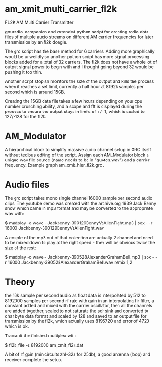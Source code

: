 # am_xmit_multi_carrier_fl2k
FL2K AM Multi Carrier Transmitter

gnuradio-companion and extended python script for creating radio data files of multiple audio streams
on different AM carrier frequencies for later transmission by an fl2k dongle.

The grc script has the base method for 6 carriers. Adding more graphically would be unweildly so another
python script has more signal processing blocks added for a total of 32 carriers.   The fl2k does not have
a whole lot of output signal power to begin with and I thought going beyond 32 would be pushing it too thin. 

Another script stop.sh monitors the size of the output and kills the process when it reaches a set limit,
currently a half hour at 8192k samples per second which is around 15GB.

Creating the 15GB data file takes a few hours depending on your cpu number crunching ability, and a scope and fft
is displayed during the process to ensure the output stays in limits of +/- 1, which is scaled to 127/-128 
for the fl2k. 

# AM_Modulator
A hierarchical block to simplify massive audio channel setup in GRC itself without tedious editing of the script.
Assign each AM_Modulator block a unique wav file source (name needs to be in "quotes.wav") and a carrier frequency. 
Example graph am_xmit_hier_fl2k.grc .

# Audio files
The grc script takes mono single channel 16000 sample per second audio clips. The youtube demo was created with
the archive.org 1939 Jack Benny show which came in mp3 format and may be converted to the appropriate wav with:

$ madplay -o wave:- Jackbenny-390129BennyVsAllenFight.mp3 | sox - -r 16000 Jackbenny-390129BennyVsAllenFight.wav

A couple of the mp3 out of that collection are actually 2 channel and need to be mixed down to play at the right speed - they
will be obvious twice the size of the rest:

$ madplay -o wave:- Jackbenny-390528AlexanderGrahamBell.mp3 | sox - -r 16000 Jackbenny-390528AlexanderGrahamBell.wav remix 1,2

# Theory
the 16k sample per second audio as float data is interpolated by 512 to 8192000 samples per second rf rate with gain
in an interpolating fir filter, a constant added and mixed with the carrier oscillator, then all the channels are
added together, scaled to not saturate the sdr sink and converted to char byte data format and scaled by 128 and
saved to an output file for transmission by the fl2k, which actually uses 8196720 and error of 4720 which is ok.

Transmit the finished multiplex with

$ fl2k_file -s 8192000 am_xmit_fl2k.dat

A bit of rf gain (minicircuits zhl-32a for 25db), a good antenna (loop) and receiver complete the setup.

